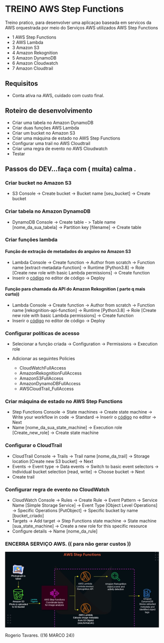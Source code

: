 # TREINO  AWS Step Functions 


Treino pratico, para desenvolver uma aplicaçao baseada em servicos  da
AWS orquestrada por meio do  Serviços AWS utilizados 
AWS Step Functions

- 1 AWS Step Functions
- 2  AWS Lambda
- 3  Amazon S3
- 4  Amazon Rekognition
- 5  Amazon DynamoDB
- 6  Amazon Cloudwatch
- 7 Amazon Cloudtrail

## Requisitos

- Conta ativa na AWS, cuidado com custo final.


## Roteiro de desenvolvimento

- Criar uma tabela no Amazon DynamoDB
- Criar duas funções AWS Lambda
- Criar um bucket no Amazon S3
- Criar uma máquina de estado no AWS Step Functions
- Configurar uma trail no AWS Cloudtrail
- Criar uma regra de evento no AWS Cloudwatch
- Testar

## Passos do DEV...faça com ( muita) calma .


### Criar bucket no Amazon S3

- S3 Console -> Create bucket -> Bucket name [seu_bucket] -> Create bucket 

### Criar tabela no Amazon DynamoDB

 - DynamoDB Console -> Create table - > Table name [nome_da_sua_tabela] -> Partition key [filename] -> Create table

### Criar funções lambda

#### Função de extração de metadados do arquivo no Amazon S3

 - Lambda Console -> Create function -> Author from scratch -> Function name [extract-metadata-function] -> Runtime [Python3.8] -> Role [Create new role with basic Lambda permissions] -> Create function
 - Inserir o [código](src/lambda_file_metadata.py) no editor de código -> Deploy

#### Função para chamada da API do Amazon Rekognition  ( parte q mais curto)) 

- Lambda Console -> Create function -> Author from scratch -> Function name [rekognition-api-function] -> Runtime [Python3.8] -> Role [Create new role with basic Lambda permissions] -> Create function
 - Inserir o [código](src/lambda_rekognition_api.py) no editor de código -> Deploy

### Configurar políticas de acesso

- Selecionar a função criada -> Configuration -> Permissions -> Execution role 
- Adicionar as seguintes Policies

  - CloudWatchFullAccess
  - AmazonRekognitionFullAccess
  - AmazonS3FullAccess
  - AmazonDynamoDBFullAccess
  - AWSCloudTrail_FullAccess 

### Criar máquina de estado no AWS Step Functions    

 - Step Functions Console -> State machines -> Create state machine -> Write your workflow in code -> Standard -> Inserir o [código](src/state_machine.json) no editor -> Next
 - Name [nome_da_sua_state_machine] -> Execution role [Create_new_role] -> Create state machine

### Configurar o CloudTrail

 - CloudTrail Console -> Trails -> Trail name [nome_da_trail] -> Storage location [Create new S3 bucket] -> Next
 - Events -> Event type -> Data events -> Switch to basic event selectors -> Individual bucket selection [read, write] -> Choose bucket -> Next
 - Create trail

### Configurar regra de evento no CloudWatch

 - CloudWatch Console -> Rules -> Create Rule -> Event Pattern -> Service Name [Simple Storage Service] -> Event Type [Object Level Operations] -> Specific Operations [PutObject] -> Specific bucket by name [bucket_criado]
 - Targets -> Add target -> Step Functions state machine -> State machine [sua_state_machine] -> Create a new role for this specific resource
 - Configure details -> Name [nome_da_rule]

### ENCERRA SERVIÇO AWS. (( para não gerar custos ))


![diagrama arquitetura 2.jpg](diagrama%20arquitetura%202.jpg)

Rogerio Tavares.  ((16 MARCO 24)) 